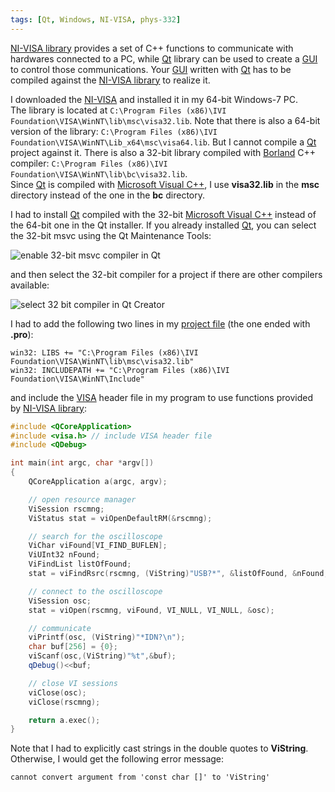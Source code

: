 ```yaml
---
tags: [Qt, Windows, NI-VISA, phys-332]
---
```


[NI-VISA library][visa] provides a set of C++ functions to communicate with 
hardwares connected to a PC, while [Qt][] library can be used to create a 
[GUI][] to control those communications. Your [GUI][] written with [Qt][] has 
to be compiled against the [NI-VISA library][visa] to realize it.

I downloaded the [NI-VISA][visa] and installed it in my 64-bit Windows-7 PC.  
The library is located at `C:\Program Files (x86)\IVI 
Foundation\VISA\WinNT\lib\msc\visa32.lib`. Note that there is also a 64-bit 
version of the library: `C:\Program Files (x86)\IVI 
Foundation\VISA\WinNT\Lib_x64\msc\visa64.lib`. But I cannot compile a [Qt] 
project against it. There is also a 32-bit library compiled with [Borland] C++ 
compiler: `C:\Program Files (x86)\IVI Foundation\VISA\WinNT\lib\bc\visa32.lib`.  
Since [Qt][] is compiled with [Microsoft Visual C++][msc], I use **visa32.lib** 
in the **msc** directory instead of the one in the **bc** directory.

I had to install [Qt][] compiled with the 32-bit [Microsoft Visual C++][msc] 
instead of the 64-bit one in the Qt installer. If you already installed [Qt][], 
you can select the 32-bit msvc using the Qt Maintenance Tools:

![enable 32-bit msvc compiler in 
Qt]({{site.ina}}/select-32-bit-msvc-in-qt-installer.png)

and then select the 32-bit compiler for a project if there are other compilers 
available:

![select 32 bit compiler in Qt 
Creator]({{site.ina}}/select-32-bit-compiler-in-Qt-Creator.png)

I had to add the following two lines in my [project file][qp] (the one ended 
with **.pro**):

```make
win32: LIBS += "C:\Program Files (x86)\IVI Foundation\VISA\WinNT\lib\msc\visa32.lib"
win32: INCLUDEPATH += "C:\Program Files (x86)\IVI Foundation\VISA\WinNT\Include"
```

and include the [VISA][visa] header file in my program to use functions 
provided by [NI-VISA library][visa]:

``` cpp
#include <QCoreApplication>
#include <visa.h> // include VISA header file
#include <QDebug>

int main(int argc, char *argv[])
{
    QCoreApplication a(argc, argv);

    // open resource manager
    ViSession rscmng;
    ViStatus stat = viOpenDefaultRM(&rscmng);

    // search for the oscilloscope
    ViChar viFound[VI_FIND_BUFLEN];
    ViUInt32 nFound;
    ViFindList listOfFound;
    stat = viFindRsrc(rscmng, (ViString)"USB?*", &listOfFound, &nFound, viFound);

    // connect to the oscilloscope
    ViSession osc;
    stat = viOpen(rscmng, viFound, VI_NULL, VI_NULL, &osc);

    // communicate
    viPrintf(osc, (ViString)"*IDN?\n");
    char buf[256] = {0};
    viScanf(osc,(ViString)"%t",&buf);
    qDebug()<<buf;

    // close VI sessions
    viClose(osc);
    viClose(rscmng);

    return a.exec();
}
```

Note that I had to explicitly cast strings in the double quotes to 
**ViString**. Otherwise, I would get the following error message:

```
cannot convert argument from 'const char []' to 'ViString'
```

[visa]:https://www.ni.com/visa/
[Qt]:https://www.qt.io/
[GUI]:https://en.wikipedia.org/wiki/Graphical_user_interface
[Borland]:https://en.wikipedia.org/wiki/Borland_C%2B%2B
[msc]:https://en.wikipedia.org/wiki/Visual_C%2B%2B
[qp]:http://doc.qt.io/qt-5/qmake-project-files.html
